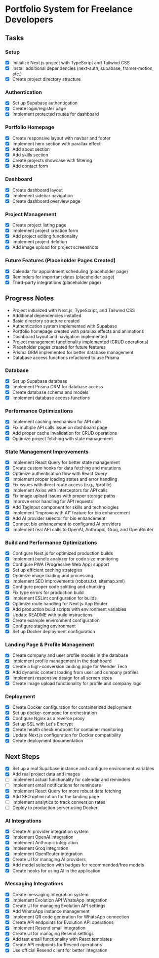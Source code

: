 # Portfolio System for Freelance Developers

## Tasks

### Setup

- [x] Initialize Next.js project with TypeScript and Tailwind CSS
- [x] Install additional dependencies (next-auth, supabase, framer-motion, etc.)
- [x] Create project directory structure

### Authentication

- [x] Set up Supabase authentication
- [x] Create login/register page
- [x] Implement protected routes for dashboard

### Portfolio Homepage

- [x] Create responsive layout with navbar and footer
- [x] Implement hero section with parallax effect
- [x] Add about section
- [x] Add skills section
- [x] Create projects showcase with filtering
- [x] Add contact form

### Dashboard

- [x] Create dashboard layout
- [x] Implement sidebar navigation
- [x] Create dashboard overview page

### Project Management

- [x] Create project listing page
- [x] Implement project creation form
- [x] Add project editing functionality
- [x] Implement project deletion
- [x] Add image upload for project screenshots

### Future Features (Placeholder Pages Created)

- [x] Calendar for appointment scheduling (placeholder page)
- [x] Reminders for important dates (placeholder page)
- [x] Third-party integrations (placeholder page)

## Progress Notes

- Project initialized with Next.js, TypeScript, and Tailwind CSS
- Additional dependencies installed
- Basic directory structure created
- Authentication system implemented with Supabase
- Portfolio homepage created with parallax effects and animations
- Dashboard layout and navigation implemented
- Project management functionality implemented (CRUD operations)
- Placeholder pages created for future features
- Prisma ORM implemented for better database management
- Database access functions refactored to use Prisma

### Database

- [x] Set up Supabase database
- [x] Implement Prisma ORM for database access
- [x] Create database schema and models
- [x] Implement database access functions

### Performance Optimizations

- [x] Implement caching mechanism for API calls
- [x] Fix multiple API calls issue on dashboard page
- [x] Add proper cache invalidation for CRUD operations
- [x] Optimize project fetching with state management

### State Management Improvements

- [x] Implement React Query for better state management
- [x] Create custom hooks for data fetching and mutations
- [x] Optimize authentication flow with React Query
- [x] Implement proper loading states and error handling
- [x] Fix issues with direct route access (e.g., /profile)
- [x] Implement Axios with interceptors for API calls
- [x] Fix image upload issues with proper storage paths
- [x] Improve error handling for API requests
- [x] Add TagInput component for skills and technologies
- [x] Implement "Improve with AI" feature for bio enhancement
- [x] Add AI provider selector for bio enhancement
- [x] Connect bio enhancement to configured AI providers
- [x] Implement real API calls to OpenAI, Anthropic, Groq, and OpenRouter

### Build and Performance Optimizations

- [x] Configure Next.js for optimized production builds
- [x] Implement bundle analyzer for code size monitoring
- [x] Configure PWA (Progressive Web App) support
- [x] Set up efficient caching strategies
- [x] Optimize image loading and processing
- [x] Implement SEO improvements (robots.txt, sitemap.xml)
- [x] Configure proper code splitting and chunking
- [x] Fix type errors for production build
- [x] Implement ESLint configuration for builds
- [x] Optimize route handling for Next.js App Router
- [x] Add production build scripts with environment variables
- [x] Update README with build instructions
- [x] Create example environment configuration
- [x] Configure staging environment
- [x] Set up Docker deployment configuration

### Landing Page & Profile Management

- [x] Create company and user profile models in the database
- [x] Implement profile management in the dashboard
- [x] Create a high-conversion landing page for Wender Tech
- [x] Add dynamic content loading from user and company profiles
- [x] Implement responsive design for all screen sizes
- [x] Create image upload functionality for profile and company logo

### Deployment

- [x] Create Docker configuration for containerized deployment
- [x] Set up docker-compose for orchestration
- [x] Configure Nginx as a reverse proxy
- [x] Set up SSL with Let's Encrypt
- [x] Create health check endpoint for container monitoring
- [x] Update Next.js configuration for Docker compatibility
- [x] Create deployment documentation

## Next Steps

- [x] Set up a real Supabase instance and configure environment variables
- [x] Add real project data and images
- [ ] Implement actual functionality for calendar and reminders
- [ ] Implement email notifications for reminders
- [x] Implement React Query for more robust data fetching
- [x] Add SEO optimization for the landing page
- [ ] Implement analytics to track conversion rates
- [ ] Deploy to production server using Docker

### AI Integrations

- [x] Create AI provider integration system
- [x] Implement OpenAI integration
- [x] Implement Anthropic integration
- [x] Implement Groq integration
- [x] Implement OpenRouter integration
- [x] Create UI for managing AI providers
- [x] Add model selection with badges for recommended/free models
- [x] Create hooks for using AI in the application

### Messaging Integrations

- [x] Create messaging integration system
- [x] Implement Evolution API WhatsApp integration
- [x] Create UI for managing Evolution API settings
- [x] Add WhatsApp instance management
- [x] Implement QR code generation for WhatsApp connection
- [x] Create API endpoints for Evolution API operations
- [x] Implement Resend email integration
- [x] Create UI for managing Resend settings
- [x] Add test email functionality with React templates
- [x] Create API endpoints for Resend operations
- [x] Use official Resend client for better integration
